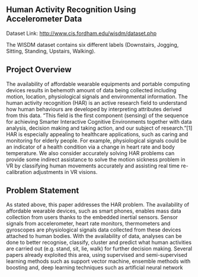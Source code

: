 
## Human Activity Recognition Using Accelerometer Data

Dataset Link: http://www.cis.fordham.edu/wisdm/dataset.php

The WISDM dataset contains six different labels (Downstairs, Jogging, Sitting, Standing, Upstairs, Walking). 

## Project Overview

The availability of affordable wearable equipments and portable computing devices results in behemoth amount of data being collected including motion, location, physiological signals and environmental information. The human activity recognition (HAR) is an active research field to understand how human behaviours are developed by interpreting attributes derived from this data. “This field is the first component (sensing) of the sequence for achieving Smarter Interactive Cognitive Environments together with data analysis, decision making and taking action, and our subject of research.”[1] HAR is especially appealing to healthcare applications, such as caring and monitoring for elderly people. For example, physiological signals could be an indicator of a health condition via a change in heart rate and body temperature. We also consider accurately solving HAR problems can provide some indirect assistance to solve the motion sickness problem in VR by classifying human movements accurately and assisting real time re-calibration adjustments in VR visions.

## Problem Statement
As stated above, this paper addresses the HAR problem. The availability of affordable wearable devices, such as smart phones, enables mass data collection from users thanks to the embedded inertial sensors. Sensor signals from accelerometer, heart rate monitors, thermometers and gyroscopes are physiological signals data collected from these devices attached to human bodies. With the availability of data, analyses can be done to better recognise, classify, cluster and predict what human activities are carried out (e.g. stand, sit, lie, walk) for further decision making. Several papers already exploited this area, using supervised and semi-supervised learning methods such as support vector machine, ensemble methods with boosting and, deep learning techniques such as artificial neural network
